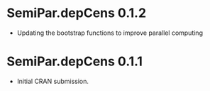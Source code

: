
# SemiPar.depCens 0.1.2

* Updating the bootstrap functions to improve parallel computing

# SemiPar.depCens 0.1.1

* Initial CRAN submission.
